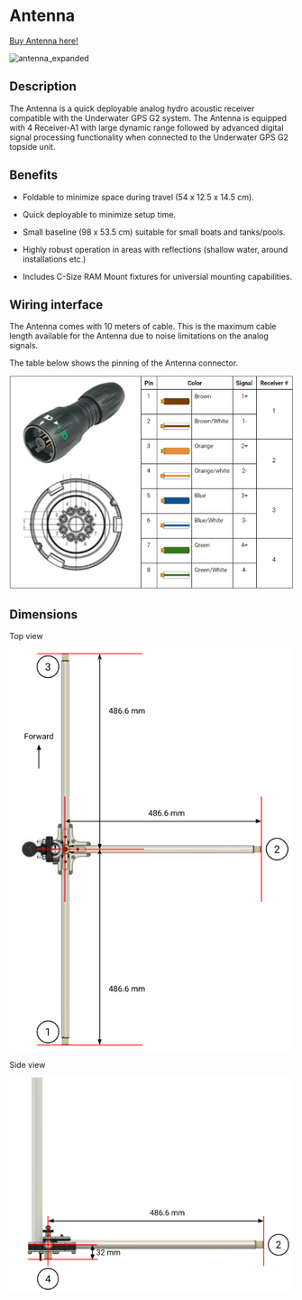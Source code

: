 # Antenna

[Buy Antenna here!](https://waterlinked.com/product/antenna/)

![antenna_expanded](https://waterlinked.com/wp-content/uploads/2020/08/Antenna_Expanded_1600_web.jpg)

## Description

The Antenna is a quick deployable analog hydro acoustic receiver compatible with the Underwater GPS G2 system. The Antenna is equipped with 4 Receiver-A1 with large dynamic range followed by advanced digital signal processing functionality when connected to the Underwater GPS G2 topside unit.

## Benefits

* Foldable to minimize space during travel (54 x 12.5 x 14.5 cm).

* Quick deployable to minimize setup time.

* Small baseline (98 x 53.5 cm) suitable for small boats and tanks/pools.

* Highly robust operation in areas with reflections (shallow water, around installations etc.)

* Includes C-Size RAM Mount fixtures for universial mounting capabilities.

## Wiring interface

The Antenna comes with 10 meters of cable. This is the maximum cable length available for the Antenna due to noise limitations on the analog signals.

The table below shows the pinning of the Antenna connector.

![receiver_connector_binder](img/antenna_connector_binder.png)

## Dimensions

Top view

![antenna_dimensions_top](img/antenna_dimensions_top.png)

Side view

![antenna_dimensions_side](img/antenna_dimensions_side.png)
